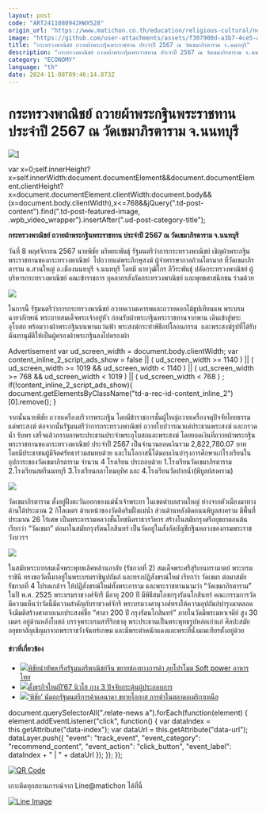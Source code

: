 ```yaml
---
layout: post
code: "ART2411080942HWX528"
origin_url: "https://www.matichon.co.th/education/religious-cultural/news_4889083"
image: "https://github.com/user-attachments/assets/f307900d-a3b7-4ce5-a85e-e23706cff1b8"
title: "กระทรวงพาณิชย์ ถวายผ้าพระกฐินพระราชทาน ประจำปี 2567 ณ วัดเขมาภิรตาราม จ.นนทบุรี"
description: "กระทรวงพาณิชย์ ถวายผ้าพระกฐินพระราชทาน ประจำปี 2567 ณ วัดเขมาภิรตาราม จ.นนทบุรี"
category: "ECONOMY"
language: "th"
date: 2024-11-08T09:46:14.873Z
---
```


# กระทรวงพาณิชย์ ถวายผ้าพระกฐินพระราชทาน ประจำปี 2567 ณ วัดเขมาภิรตาราม จ.นนทบุรี

[![](https://www.matichon.co.th/wp-content/uploads/2024/11/1-101.jpg "1")](https://www.matichon.co.th/wp-content/uploads/2024/11/1-101.jpg)

var x=0;self.innerHeight?x=self.innerWidth:document.documentElement&&document.documentElement.clientHeight?x=document.documentElement.clientWidth:document.body&&(x=document.body.clientWidth),x<=768&&jQuery(".td-post-content").find(".td-post-featured-image, .wpb\_video\_wrapper").insertAfter(".ud-post-category-title");

**กระทรวงพาณิชย์ ถวายผ้าพระกฐินพระราชทาน ประจำปี 2567 ณ วัดเขมาภิรตาราม จ.นนทบุรี**

วันที่ 8 พฤศจิกายน 2567 นายพิชัย นริพทะพันธุ์ รัฐมนตรีว่าการกระทรวงพาณิชย์ เชิญผ้าพระกฐินพระราชทานของกระทรวงพาณิชย์  ไปถวายแด่พระภิกษุสงฆ์ ผู้จำพรรษากาลถ้วนไตรมาส ที่วัดเขมาภิรตาราม ต.สวนใหญ่ อ.เมืองนนทบุรี จ.นนทบุรี โดยมี นายวุฒิไกร ลีวีระพันธุ์ ปลัดกระทรวงพาณิชย์ ผู้บริหารกระทรวงพาณิชย์ คณะข้าราชการ บุคลากรสังกัดกระทรวงพาณิชย์ และพุทธศาสนิกชน ร่วมด้วย

![](https://www.matichon.co.th/wp-content/uploads/2024/11/S__107258382_0.jpg)

ในการนี้ รัฐมนตรีว่าการกระทรวงพาณิชย์ ถวายความเคารพและถวายดอกไม้ธูปเทียนแพ พระบรมฉายาลักษณ์ พระบาทสมเด็จพระเจ้าอยู่หัว ก่อนรับผ้าพระกฐินพระราชทานจากพาน เดินเข้าสู่พระอุโบสถ พร้อมวางผ้าพระกฐินบนพานแว่นฟ้า พระสงฆ์กระทำพิธีอปโลกนกรรม  และพระสงฆ์รูปที่ได้รับฉันทานุมัติให้เป็นผู้ครองผ้าพระกฐินลงไปครองผ้า

Advertisement var ud\_screen\_width = document.body.clientWidth; var content\_inline\_2\_script\_ads\_show = false || ( ud\_screen\_width >= 1140 ) || ( ud\_screen\_width >= 1019 && ud\_screen\_width < 1140 ) || ( ud\_screen\_width >= 768 && ud\_screen\_width < 1019 ) || ( ud\_screen\_width < 768 ) ; if(!content\_inline\_2\_script\_ads\_show){ document.getElementsByClassName("td-a-rec-id-content\_inline\_2")\[0\].remove(); }

จากนั้นนายพิชัย ถวายเครื่องบริวารพระกฐิน โดยมีข้าราชการชั้นผู้ใหญ่ถวายเครื่องจตุปัจจัยไทยธรรมแด่พระสงฆ์ ต่อจากนั้นรัฐมนตรีว่าการกระทรวงพาณิชย์ ถวายใบปวารณาแด่ประธานพระสงฆ์ และกรวดน้ำ รับพร เสร็จแล้วกราบลาพระประธานประจำพระอุโบสถและพระสงฆ์ โดยยอดเงินที่ถวายผ้าพระกฐินพระราชทานของกระทรวงพาณิชย์ ประจำปี 2567 เป็นจำนวนยอดเงินรวม 2,822,780.07 บาท โดยมีประชาชนผู้มีจิตศรัทธาร่วมสมทบด้วย และในโอกาสนี้ได้มอบเงินบำรุงการศึกษาแก่โรงเรียนในอุปการะของวัดเขมาภิรตาราม จำนวน 4 โรงเรียน ประกอบด้วย 1.โรงเรียนวัดเขมาภิรตาราม 2.โรงเรียนสตรีนนทบุรี 3.โรงเรียนกลาโหมอุทิศ และ 4.โรงเรียนวัดปากน้ำ(พิบูลย์สงคราม)

![](https://www.matichon.co.th/wp-content/uploads/2024/11/S__107258399.jpg)

วัดเขมาภิรตาราม ตั้งอยู่ฝั่งตะวันออกของแม่น้ำเจ้าพระยา ในเขตตำบลสวนใหญ่ ห่างจากตัวเมืองมาทางด้านใต้ประมาณ 2 กิโลเมตร ด้านหน้าของวัดติดริมฝั่งแม่น้ำ ส่วนด้านหลังติดถนนพิบูลสงคราม มีพื้นที่ประมาณ 26 ไร่เศษ เป็นพระอารามหลวงชั้นโทชนิดราชวรวิหาร สร้างในสมัยกรุงศรีอยุธยาตอนต้น เรียกว่า “วัดเขมา” ต่อมาในสมัยกรุงรัตนโกสินทร์ เป็นวัดอยู่ในสังกัดบัญชีกฐินหลวงของกรมพระราชวังบวรฯ

![](https://www.matichon.co.th/wp-content/uploads/2024/11/S__107258404-scaled.jpg)

ในสมัยพระบาทสมเด็จพระพุทธเลิศหล้านภาลัย (รัชกาลที่ 2) สมเด็จพระศรีสุริเยนทรามาตย์ พระบรมราชินี ทรงขอวัดนี้มาอยู่ในพระบรมราชินูปถัมภ์ และทรงปฏิสังขรณ์ใหม่ เรียกว่า วัดเขมา ต่อมาสมัยรัชกาลที่ 4 โปรดเกล้าฯ ให้ปฏิสังขรณ์ใหม่ทั้งพระอาราม และพระราชทานนามว่า “วัดเขมาภิรตาราม” ในปี พ.ศ. 2525 พระบรมราชวงศ์จักรี มีอายุ 200 ปี มีพิธีสมโภชกรุงรัตนโกสินทร์ คณะกรรมการวัด มีความเห็นว่าวัดนี้มีความสำคัญกับราชวงศ์จักรี พระบรมวงศานุวงศ์ทรงให้ความอุปถัมภ์บำรุงมาตลอด จึงมีมติสร้างศาลาอเนกประสงค์ชื่อ “ศาลา 200 ปี กรุงรัตนโกสินทร์” ภายในวัดมีพระมหาเจดีย์ สูง 30 เมตร อยู่ด้านหลังโบสถ์ บรรจุพระบรมสารีริกธาตุ พระประธานเป็นพระพุทธรูปหล่อเก่าแก่ ศิลปะสมัยอยุธยาอัญเชิญมาจากพระราชวังจันทร์เกษม และมีพระตำหนักแดงและพระที่นั่งมณเฑียรตั้งอยู่ด้วย

#### ข่าวที่เกี่ยวข้อง

*   [![](https://www.matichon.co.th/wp-content/uploads/2024/11/1-36.jpg)พิชัยนำทัพหารือรัฐมนตรีพาณิชย์จีน ขยายช่องทางการค้า ลุยโปรโมต Soft power อาหารไทย](https://www.matichon.co.th/economy/news_4880739)
*   [![](https://www.matichon.co.th/wp-content/uploads/2024/10/053010.jpg)ตั้งธุรกิจใหม่ปี’67 นิวไฮ กาง 3 ปัจจัยกระตุ้นผู้ประกอบการ](https://www.matichon.co.th/economy/news_4872939)
*   [![](https://www.matichon.co.th/wp-content/uploads/2024/10/1-410.jpg)‘พิชัย’ นัดถกรัฐมนตรีการค้าแคนาดา ขยายโอกาส การค้าในตลาดอเมริกาเหนือ](https://www.matichon.co.th/economy/news_4870570)

document.querySelectorAll(".relate-news a").forEach(function(element) { element.addEventListener("click", function() { var dataIndex = this.getAttribute("data-index"); var dataUrl = this.getAttribute("data-url"); dataLayer.push({ "event": "track\_event", "event\_category": "recommend\_content", "event\_action": "click\_button", "event\_label": dataIndex + " | " + dataUrl }); }); });

[![QR Code](https://www.matichon.co.th/wp-content/uploads/2023/07/wob1371z.jpg)](https://lin.ee/ht0nDxX)

เกาะติดทุกสถานการณ์จาก Line@matichon ได้ที่นี่

[![Line Image](https://www.matichon.co.th/wp-content/uploads/2023/07/th.png)](https://lin.ee/ht0nDxX)